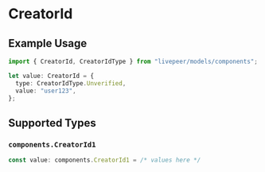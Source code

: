 # CreatorId

## Example Usage

```typescript
import { CreatorId, CreatorIdType } from "livepeer/models/components";

let value: CreatorId = {
  type: CreatorIdType.Unverified,
  value: "user123",
};
```

## Supported Types

### `components.CreatorId1`

```typescript
const value: components.CreatorId1 = /* values here */
```

